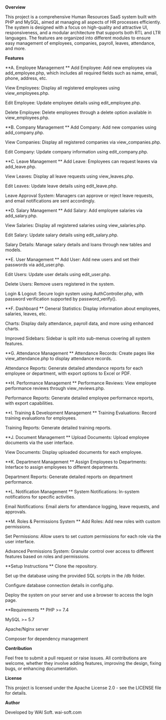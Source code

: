 **Overview**

This project is a comprehensive Human Resources SaaS system built with PHP and MySQL, aimed at managing all aspects of HR processes efficiently. The system is designed with a focus on high-quality and attractive UI, responsiveness, and a modular architecture that supports both RTL and LTR languages. The features are organized into different modules to ensure easy management of employees, companies, payroll, leaves, attendance, and more.

**Features**

**A. Employee Management
**
Add Employee: Add new employees via add_employee.php, which includes all required fields such as name, email, phone, address, etc.

View Employees: Display all registered employees using view_employees.php.

Edit Employee: Update employee details using edit_employee.php.

Delete Employee: Delete employees through a delete option available in view_employees.php.

**B. Company Management
**
Add Company: Add new companies using add_company.php.

View Companies: Display all registered companies via view_companies.php.

Edit Company: Update company information using edit_company.php.

**C. Leave Management
**
Add Leave: Employees can request leaves via add_leave.php.

View Leaves: Display all leave requests using view_leaves.php.

Edit Leaves: Update leave details using edit_leave.php.

Leave Approval System: Managers can approve or reject leave requests, and email notifications are sent accordingly.

**D. Salary Management
**
Add Salary: Add employee salaries via add_salary.php.

View Salaries: Display all registered salaries using view_salaries.php.

Edit Salary: Update salary details using edit_salary.php.

Salary Details: Manage salary details and loans through new tables and models.

**E. User Management
**
Add User: Add new users and set their passwords via add_user.php.

Edit Users: Update user details using edit_user.php.

Delete Users: Remove users registered in the system.

Login & Logout: Secure login system using AuthController.php, with password verification supported by password_verify().

**F. Dashboard
**
General Statistics: Display information about employees, salaries, leaves, etc.

Charts: Display daily attendance, payroll data, and more using enhanced charts.

Improved Sidebars: Sidebar is split into sub-menus covering all system features.

**G. Attendance Management
**
Attendance Records: Create pages like view_attendance.php to display attendance records.

Attendance Reports: Generate detailed attendance reports for each employee or department, with export options to Excel or PDF.

**H. Performance Management
**
Performance Reviews: View employee performance reviews through view_reviews.php.

Performance Reports: Generate detailed employee performance reports, with export capabilities.

**I. Training & Development Management
**
Training Evaluations: Record training evaluations for employees.

Training Reports: Generate detailed training reports.

**J. Document Management
**
Upload Documents: Upload employee documents via the user interface.

View Documents: Display uploaded documents for each employee.

**K. Department Management
**
Assign Employees to Departments: Interface to assign employees to different departments.

Department Reports: Generate detailed reports on department performance.

**L. Notification Management
**
System Notifications: In-system notifications for specific activities.

Email Notifications: Email alerts for attendance logging, leave requests, and approvals.

**M. Roles & Permissions System
**
Add Roles: Add new roles with custom permissions.

Set Permissions: Allow users to set custom permissions for each role via the user interface.

Advanced Permissions System: Granular control over access to different features based on roles and permissions.

**Setup Instructions
**
Clone the repository.

Set up the database using the provided SQL scripts in the /db folder.

Configure database connection details in config.php.

Deploy the system on your server and use a browser to access the login page.

**Requirements
**
PHP >= 7.4

MySQL >= 5.7

Apache/Nginx server

Composer for dependency management

**Contribution**

Feel free to submit a pull request or raise issues. All contributions are welcome, whether they involve adding features, improving the design, fixing bugs, or enhancing documentation.

**License**

This project is licensed under the Apache License 2.0 - see the LICENSE file for details.

**Author**

Developed by WAI Soft.
wai-soft.com
